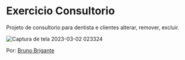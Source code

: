 # Exercicio Consultorio
Projeto de consultorio para dentista e clientes alterar, remover, excluir.
<br>


![Captura de tela 2023-03-02 023324](https://user-images.githubusercontent.com/111623017/222342938-169d639a-ea0f-467e-87e9-193300859459.png)


Por: <a href="https://github.com/BBrigante">Bruno Brigante</a>
